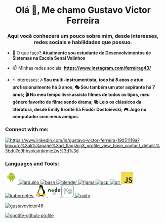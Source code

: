 <h1 align="center">Olá 👋, Me chamo Gustavo Victor Ferreira</h1>
<h3 align="center">Aqui você conhecerá um pouco sobre mim, desde interesses, redes sociais e habilidades que possuo.</h3>

- 🌱 O que faço? **Atualmente sou estudante de Desenvolvimentos de Sistemas na Escola Senai Valinhos**

- 📫 Minhas redes sociais: **https://www.instagram.com/ferreirag43/**

- ⚡ Interesses: **🎶 Sou multi-instrumentista, toco há 8 anos e atuo profissionalmente há 3 anos; 🎭 Sou também um ator aspirante há 7 anos; 🎬 No meu tempo livre assisto filmes de todos os tipos, meu gênero favorito de filme sendo drama; 📚 Leio os clássicos da literatura, desde Emily Brontë há Fiodór Dostoievski; 🎮 Jogo no computador com meus amigos.**

<h3 align="left">Connect with me:</h3>
<p align="left">
<a href="https://linkedin.com/in/https://www.linkedin.com/in/gustavo-victor-ferreira-19051119a?lipi=urn%3ali%3apage%3ad_flagship3_profile_view_base_contact_details%3bdti7c9hhspkstrjkrmjc2w%3d%3d" target="blank"><img align="center" src="https://raw.githubusercontent.com/rahuldkjain/github-profile-readme-generator/master/src/images/icons/Social/linked-in-alt.svg" alt="https://www.linkedin.com/in/gustavo-victor-ferreira-19051119a?lipi=urn%3ali%3apage%3ad_flagship3_profile_view_base_contact_details%3bdti7c9hhspkstrjkrmjc2w%3d%3d" height="30" width="40" /></a>
</p>

<h3 align="left">Languages and Tools:</h3>
<p align="left"> <a href="https://developer.android.com" target="_blank" rel="noreferrer"> <img src="https://raw.githubusercontent.com/devicons/devicon/master/icons/android/android-original-wordmark.svg" alt="android" width="40" height="40"/> </a> <a href="https://www.arduino.cc/" target="_blank" rel="noreferrer"> <img src="https://cdn.worldvectorlogo.com/logos/arduino-1.svg" alt="arduino" width="40" height="40"/> </a> <a href="https://www.gnu.org/software/bash/" target="_blank" rel="noreferrer"> <img src="https://www.vectorlogo.zone/logos/gnu_bash/gnu_bash-icon.svg" alt="bash" width="40" height="40"/> </a> <a href="https://www.blender.org/" target="_blank" rel="noreferrer"> <img src="https://download.blender.org/branding/community/blender_community_badge_white.svg" alt="blender" width="40" height="40"/> </a> <a href="https://www.figma.com/" target="_blank" rel="noreferrer"> <img src="https://www.vectorlogo.zone/logos/figma/figma-icon.svg" alt="figma" width="40" height="40"/> </a> <a href="https://cloud.google.com" target="_blank" rel="noreferrer"> <img src="https://www.vectorlogo.zone/logos/google_cloud/google_cloud-icon.svg" alt="gcp" width="40" height="40"/> </a> <a href="https://git-scm.com/" target="_blank" rel="noreferrer"> <img src="https://www.vectorlogo.zone/logos/git-scm/git-scm-icon.svg" alt="git" width="40" height="40"/> </a> <a href="https://developer.mozilla.org/en-US/docs/Web/JavaScript" target="_blank" rel="noreferrer"> <img src="https://raw.githubusercontent.com/devicons/devicon/master/icons/javascript/javascript-original.svg" alt="javascript" width="40" height="40"/> </a> <a href="https://kubernetes.io" target="_blank" rel="noreferrer"> <img src="https://www.vectorlogo.zone/logos/kubernetes/kubernetes-icon.svg" alt="kubernetes" width="40" height="40"/> </a> <a href="https://www.linux.org/" target="_blank" rel="noreferrer"> <img src="https://raw.githubusercontent.com/devicons/devicon/master/icons/linux/linux-original.svg" alt="linux" width="40" height="40"/> </a> <a href="https://nodejs.org" target="_blank" rel="noreferrer"> <img src="https://raw.githubusercontent.com/devicons/devicon/master/icons/nodejs/nodejs-original-wordmark.svg" alt="nodejs" width="40" height="40"/> </a> <a href="https://www.photoshop.com/en" target="_blank" rel="noreferrer"> <img src="https://raw.githubusercontent.com/devicons/devicon/master/icons/photoshop/photoshop-line.svg" alt="photoshop" width="40" height="40"/> </a> <a href="https://unity.com/" target="_blank" rel="noreferrer"> <img src="https://www.vectorlogo.zone/logos/unity3d/unity3d-icon.svg" alt="unity" width="40" height="40"/> </a> </p>

<p><img align="center" src="https://github-readme-stats.vercel.app/api/top-langs?username=gustavovictor46&show_icons=true&locale=en&layout=compact" alt="gustavovictor46" /></p>



[![spotify-github-profile](https://spotify-github-profile.kittinanx.com/api/view?uid=314jt3cuwduz2ruta3idlcnsmmr4&cover_image=true&theme=novatorem&show_offline=true&background_color=090101&interchange=true&bar_color=10730c&bar_color_cover=true)](https://spotify-github-profile.kittinanx.com/api/view?uid=314jt3cuwduz2ruta3idlcnsmmr4&redirect=true)


<!---
gustavovictor46/gustavovictor46 is a ✨ special ✨ repository because its `README.md` (this file) appears on your GitHub profile.
You can click the Preview link to take a look at your changes.
--->
